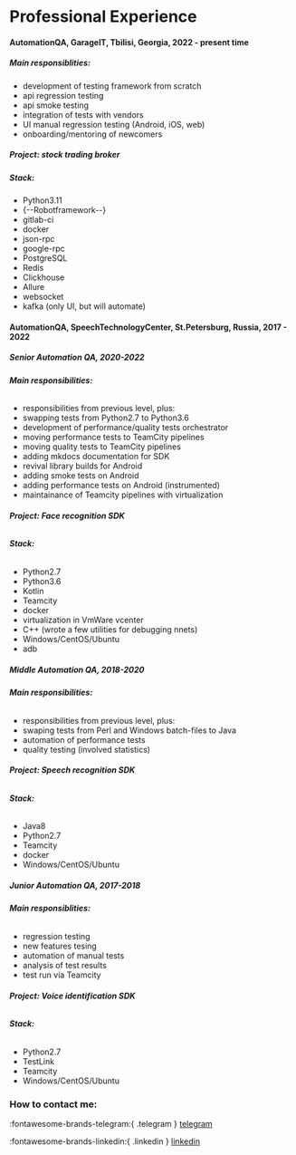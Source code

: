 Professional Experience
=======================

#### **AutomationQA, GarageIT, Tbilisi, Georgia, 2022 - present time**
##### **Main responsiblities:**

- development of testing framework from scratch
- api regression testing
- api smoke testing
- integration of tests with vendors
- UI manual regression testing (Android, iOS, web)
- onboarding/mentoring of newcomers

##### **Project: stock trading broker**
##### **Stack:**

- Python3.11
- {--Robotframework--}
- gitlab-ci
- docker
- json-rpc
- google-rpc
- PostgreSQL
- Redis
- Clickhouse
- Allure
- websocket
- kafka (only UI, but will automate)

#### **AutomationQA, SpeechTechnologyCenter, St.Petersburg, Russia, 2017 - 2022**

##### **Senior Automation QA, 2020-2022**
###### **Main responsibilities:**

- responsibilities from previous level, plus:
- swapping tests from Python2.7 to Python3.6
- development of performance/quality tests orchestrator
- moving performance tests to TeamCity pipelines
- moving quality tests to TeamCity pipelines
- adding mkdocs documentation for SDK
- revival library builds for Android
- adding smoke tests on Android
- adding performance tests on Android (instrumented)
- maintainance of Teamcity pipelines with virtualization

###### **Project: Face recognition SDK**
###### **Stack:**

- Python2.7
- Python3.6
- Kotlin
- Teamcity
- docker
- virtualization in VmWare vcenter
- C++ (wrote a few utilities for debugging nnets)
- Windows/CentOS/Ubuntu
- adb

##### **Middle Automation QA, 2018-2020**
###### **Main responsibilities:**

- responsibilities from previous level, plus:
- swaping tests from Perl and Windows batch-files to Java
- automation of performance tests
- quality testing (involved statistics)

###### **Project: Speech recognition SDK**
###### **Stack:**

- Java8
- Python2.7
- Teamcity
- docker
- Windows/CentOS/Ubuntu


##### **Junior Automation QA, 2017-2018**
###### **Main responsiblities:**

- regression testing
- new features tesing
- automation of manual tests
- analysis of test results
- test run via Teamcity

###### **Project: Voice identification SDK**
###### **Stack:**

- Python2.7
- TestLink
- Teamcity
- Windows/CentOS/Ubuntu

### How to contact me:

:fontawesome-brands-telegram:{ .telegram } [telegram](https://t.me/kohodono)

:fontawesome-brands-linkedin:{ .linkedin } [linkedin](https://www.linkedin.com/in/sergey-andreev-988611164/)
